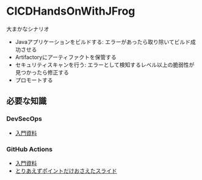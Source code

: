 # CICDHandsOnWithJFrog

大まかなシナリオ

- Javaアプリケーションをビルドする: エラーがあったら取り除いてビルド成功させる
- Artifactoryにアーティファクトを保管する
- セキュリティスキャンを行う: エラーとして検知するレベル以上の脆弱性が見つかったら修正する
- プロモートする

## 必要な知識

### DevSecOps

- [入門資料](https://drive.google.com/file/d/1W7QHcTpqPjImJwVUxYvJgLRImdb5H65R/view)

### GitHub Actions

- [入門資料](https://speakerdeck.com/ihcomega56/the-first-step-of-git-github-and-github-actions?slide=92)
- [とりあえずポイントだけおさえたスライド](https://speakerdeck.com/ihcomega56/the-first-step-of-git-github-and-github-actions?slide=101)
